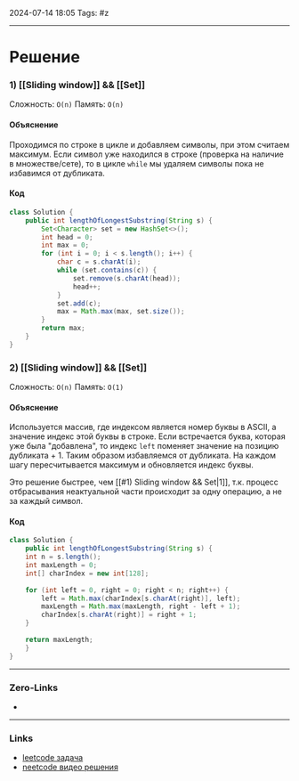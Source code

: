 2024-07-14 18:05
Tags: #z

___
# Решение
### 1) [[Sliding window]] && [[Set]]
Сложность: `O(n)`
Память: `O(n)`
#### Объяснение
Проходимся по строке в цикле и добавляем символы, при этом считаем максимум. Если символ уже находился в строке (проверка на наличие в множестве/сете), то в цикле `while` мы удаляем символы пока не избавимся от дубликата.
#### Код
```java
class Solution {
    public int lengthOfLongestSubstring(String s) {
        Set<Character> set = new HashSet<>();
        int head = 0;
        int max = 0;
        for (int i = 0; i < s.length(); i++) {
            char c = s.charAt(i);
            while (set.contains(c)) {
                set.remove(s.charAt(head));
                head++;
            }
            set.add(c);
            max = Math.max(max, set.size());
        }
        return max;
    }
}
```
### 2) [[Sliding window]] && [[Set]]
Сложность: `O(n)`
Память: `O(1)`
#### Объяснение
Используется массив, где индексом является номер буквы в ASCII, а значение индекс этой буквы в строке. Если встречается буква, которая уже была "добавлена", то индекс `left` поменяет значение на позицию дубликата + 1. Таким образом избавляемся от дубликата. На каждом шагу пересчитывается максимум и обновляется индекс буквы.

Это решение быстрее, чем [[#1) Sliding window && Set|1]], т.к. процесс отбрасывания неактуальной части происходит за одну операцию, а не за каждый символ.

#### Код
```java
class Solution {
    public int lengthOfLongestSubstring(String s) {
    int n = s.length();
    int maxLength = 0;
    int[] charIndex = new int[128];
    
    for (int left = 0, right = 0; right < n; right++) {
        left = Math.max(charIndex[s.charAt(right)], left);
        maxLength = Math.max(maxLength, right - left + 1);
        charIndex[s.charAt(right)] = right + 1;
    }
    
    return maxLength;
    }
}
```
___
### Zero-Links
- 

___
### Links
- [leetcode задача]()
- [neetcode видео решения]()